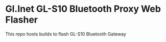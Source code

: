 # Gl.Inet GL-S10 Bluetooth Proxy Web Flasher

This repo hosts builds to flash GL-S10 Bluetooth Gateway
